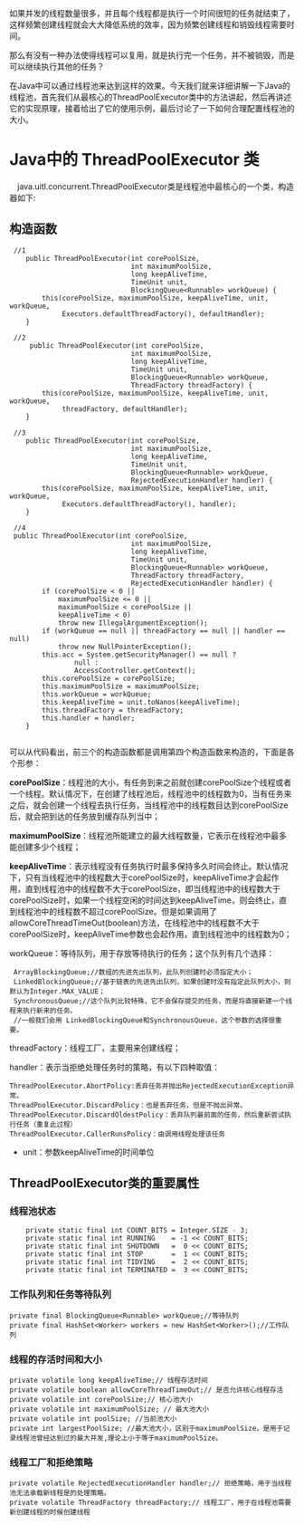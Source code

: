 如果并发的线程数量很多，并且每个线程都是执行一个时间很短的任务就结束了，这样频繁创建线程就会大大降低系统的效率，因为频繁创建线程和销毁线程需要时间。

那么有没有一种办法使得线程可以复用，就是执行完一个任务，并不被销毁，而是可以继续执行其他的任务？

在Java中可以通过线程池来达到这样的效果。今天我们就来详细讲解一下Java的线程池，首先我们从最核心的ThreadPoolExecutor类中的方法讲起，然后再讲述它的实现原理，接着给出了它的使用示例，最后讨论了一下如何合理配置线程池的大小。

# Java中的 ThreadPoolExecutor 类

　java.uitl.concurrent.ThreadPoolExecutor类是线程池中最核心的一个类，构造器如下:

## 构造函数

```
 //1
 	public ThreadPoolExecutor(int corePoolSize,
                              int maximumPoolSize,
                              long keepAliveTime,
                              TimeUnit unit,
                              BlockingQueue<Runnable> workQueue) {
        this(corePoolSize, maximumPoolSize, keepAliveTime, unit, workQueue,
             Executors.defaultThreadFactory(), defaultHandler);
    }
    
 //2
     public ThreadPoolExecutor(int corePoolSize,
                              int maximumPoolSize,
                              long keepAliveTime,
                              TimeUnit unit,
                              BlockingQueue<Runnable> workQueue,
                              ThreadFactory threadFactory) {
        this(corePoolSize, maximumPoolSize, keepAliveTime, unit, workQueue,
             threadFactory, defaultHandler);
    }
    
 //3
  	public ThreadPoolExecutor(int corePoolSize,
                              int maximumPoolSize,
                              long keepAliveTime,
                              TimeUnit unit,
                              BlockingQueue<Runnable> workQueue,
                              RejectedExecutionHandler handler) {
        this(corePoolSize, maximumPoolSize, keepAliveTime, unit, workQueue,
             Executors.defaultThreadFactory(), handler);
    }
    
 //4
 public ThreadPoolExecutor(int corePoolSize,
                              int maximumPoolSize,
                              long keepAliveTime,
                              TimeUnit unit,
                              BlockingQueue<Runnable> workQueue,
                              ThreadFactory threadFactory,
                              RejectedExecutionHandler handler) {
        if (corePoolSize < 0 ||
            maximumPoolSize <= 0 ||
            maximumPoolSize < corePoolSize ||
            keepAliveTime < 0)
            throw new IllegalArgumentException();
        if (workQueue == null || threadFactory == null || handler == null)
            throw new NullPointerException();
        this.acc = System.getSecurityManager() == null ?
                null :
                AccessController.getContext();
        this.corePoolSize = corePoolSize;
        this.maximumPoolSize = maximumPoolSize;
        this.workQueue = workQueue;
        this.keepAliveTime = unit.toNanos(keepAliveTime);
        this.threadFactory = threadFactory;
        this.handler = handler;
    }
    
```

可以从代码看出，前三个的构造函数都是调用第四个构造函数来构造的，下面是各个形参：

**corePoolSize**：线程池的大小，有任务到来之前就创建corePoolSize个线程或者一个线程。默认情况下，在创建了线程池后，线程池中的线程数为0，当有任务来之后，就会创建一个线程去执行任务，当线程池中的线程数目达到corePoolSize后，就会把到达的任务放到缓存队列当中；

**maximumPoolSize**：线程池所能建立的最大线程数量，它表示在线程池中最多能创建多少个线程；

**keepAliveTime**：表示线程没有任务执行时最多保持多久时间会终止。默认情况下，只有当线程池中的线程数大于corePoolSize时，keepAliveTime才会起作用，直到线程池中的线程数不大于corePoolSize，即当线程池中的线程数大于corePoolSize时，如果一个线程空闲的时间达到keepAliveTime，则会终止，直到线程池中的线程数不超过corePoolSize。但是如果调用了allowCoreThreadTimeOut(boolean)方法，在线程池中的线程数不大于corePoolSize时，keepAliveTime参数也会起作用，直到线程池中的线程数为0；

workQueue：等待队列，用于存放等待执行的任务；这个队列有几个选择：

```
 ArrayBlockingQueue;//数组的先进先出队列，此队列创建时必须指定大小；
 LinkedBlockingQueue;//基于链表的先进先出队列，如果创建时没有指定此队列大小，则默认为Integer.MAX_VALUE；
 SynchronousQueue;//这个队列比较特殊，它不会保存提交的任务，而是将直接新建一个线程来执行新来的任务。
 //一般我们会用 LinkedBlockingQueue和SynchronousQueue，这个参数的选择很重要。
```

threadFactory：线程工厂，主要用来创建线程；

handler：表示当拒绝处理任务时的策略，有以下四种取值：

```
ThreadPoolExecutor.AbortPolicy:丢弃任务并抛出RejectedExecutionException异常。 
ThreadPoolExecutor.DiscardPolicy：也是丢弃任务，但是不抛出异常。 
ThreadPoolExecutor.DiscardOldestPolicy：丢弃队列最前面的任务，然后重新尝试执行任务（重复此过程）
ThreadPoolExecutor.CallerRunsPolicy：由调用线程处理该任务 
```

- unit：参数keepAliveTime的时间单位



## ThreadPoolExecutor类的重要属性

### 线程池状态

```
    private static final int COUNT_BITS = Integer.SIZE - 3;
    private static final int RUNNING    = -1 << COUNT_BITS;
    private static final int SHUTDOWN   =  0 << COUNT_BITS;
    private static final int STOP       =  1 << COUNT_BITS;
    private static final int TIDYING    =  2 << COUNT_BITS;
    private static final int TERMINATED =  3 << COUNT_BITS;
```

### 工作队列和任务等待队列

```
private final BlockingQueue<Runnable> workQueue;//等待队列
private final HashSet<Worker> workers = new HashSet<Worker>();//工作队列
```

### 线程的存活时间和大小

```
private volatile long keepAliveTime;// 线程存活时间   
private volatile boolean allowCoreThreadTimeOut;// 是否允许核心线程存活   
private volatile int corePoolSize;// 核心池大小   
private volatile int maximumPoolSize; // 最大池大小   
private volatile int poolSize; //当前池大小   
private int largestPoolSize; //最大池大小，区别于maximumPoolSize，是用于记录线程池曾经达到过的最大并发,理论上小于等于maximumPoolSize。
```

### 线程工厂和拒绝策略

```
private volatile RejectedExecutionHandler handler;// 拒绝策略，用于当线程池无法承载新线程是的处理策略。  
private volatile ThreadFactory threadFactory;// 线程工厂，用于在线程池需要新创建线程的时候创建线程 
```

